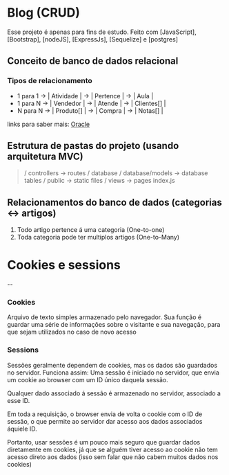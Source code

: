 # Blog (CRUD)

Esse projeto é apenas para fins de estudo. Feito com [JavaScript], [Bootstrap], [nodeJS], [ExpressJs], [Sequelize] e [postgres]

## Conceito de banco de dados relacional

### Tipos de relacionamento

- 1 para 1 -> | Atividade | -> | Pertence | -> | Aula |
- 1 para N -> | Vendedor | -> | Atende | -> | Clientes[] |
- N para N -> | Produto[] | -> | Compra | -> | Notas[] |

links para saber mais: [Oracle](https://www.oracle.com/br/database/what-is-a-relational-database/)

## Estrutura de pastas do projeto (usando arquitetura MVC)

> / controllers -> routes
> / database
> / database/models -> database tables
> / public -> static files
> / views -> pages
> index.js

## Relacionamentos do banco de dados (categorias <-> artigos)

1. Todo artigo pertence á uma categoria (One-to-one)
2. Toda categoria pode ter multiplos artigos (One-to-Many)

# Cookies e sessions

--

### Cookies

Arquivo de texto simples armazenado pelo navegador. Sua função é guardar uma série de informações sobre o visitante e sua navegação, para que sejam utilizados no caso de novo acesso

### Sessions

Sessões geralmente dependem de cookies, mas os dados são guardados no servidor. Funciona assim: Uma sessão é iniciado no servidor, que envia um cookie ao browser com um ID único daquela sessão.

Qualquer dado associado á sessão é armazenado no servidor, associado a esse ID.

Em toda a requisição, o browser envia de volta o cookie com o ID de sessão, o que permite ao servidor dar acesso aos dados associados áquiele ID.

Portanto, usar sessões é um pouco mais seguro que guardar dados diretamente em cookies, já que se alguém tiver acesso ao cookie não tem acesso direto aos dados (isso sem falar que não cabem muitos dados nos cookies)
